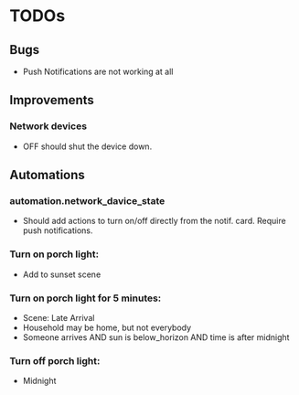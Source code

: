 # TODOs
## Bugs
- Push Notifications are not working at all

## Improvements
### Network devices
- OFF should shut the device down.  

## Automations
### automation.network_davice_state
- Should add actions to turn on/off directly from the notif. card. Require push notifications.

### Turn on porch light:
- Add to sunset scene

### Turn on porch light for 5 minutes:
- Scene: Late Arrival
- Household may be home, but not everybody
- Someone arrives AND sun is below_horizon AND time is after midnight

### Turn off porch light:
- Midnight
